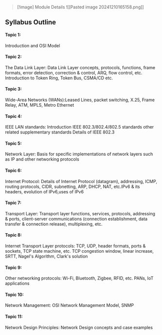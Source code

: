 
> [!image] Module Details
> ![[Pasted image 20241210165158.png]]


## Syllabus Outline

#### Topic 1: 
Introduction and OSI Model
#### Topic 2: 
The Data Link Layer: Data Link Layer concepts, protocols, functions, frame formats, error detection, correction & control, ARQ, flow control, etc. Introduction to Token Ring, Token Bus, CSMA/CD etc.
#### Topic 3: 
Wide-Area Networks (WANs):Leased Lines, packet switching, X.25, Frame Relay, ATM, MPLS, Metro Ethernet
#### Topic 4: 
IEEE LAN standards: Introduction IEEE 802.3/802.4/802.5 standards other related supplementary standards Details of IEEE 802.3
#### Topic 5: 
Network Layer: Basis for specific implementations of network layers such as IP and other networking protocols
#### Topic 6: 
Internet Protocol: Details of Internet Protocol (datagram), addressing, ICMP, routing protocols, CIDR, subnetting, ARP, DHCP, NAT, etc.IPv6 & its headers, evolution of IPv6,uses of IPv6
#### Topic 7: 
Transport Layer: Transport layer functions, services, protocols, addressing & ports, client-server communications (connection establishment, data transfer & connection release), multiplexing, etc.
#### Topic 8: 
Internet Transport Layer protocols: TCP, UDP, header formats, ports & sockets, TCP state machine, etc. TCP congestion window, linear increase, SRTT, Nagel's Algorithm, Clark's solution
#### Topic 9: 
Other networking protocols: Wi-Fi, Bluetooth, Zigbee, RFID, etc. PANs, IoT applications
#### Topic 10: 
Network Management: OSI Network Management Model, SNMP
#### Topic 11: 
Network Design Principles: Network Design concepts and case examples